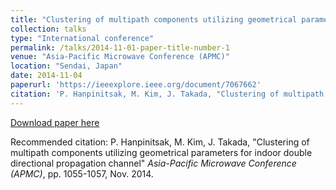 ```yaml
---
title: "Clustering of multipath components utilizing geometrical parameters for indoor double directional propagation channel"
collection: talks
type: "International conference"
permalink: /talks/2014-11-01-paper-title-number-1
venue: "Asia-Pacific Microwave Conference (APMC)"
location: "Sendai, Japan"
date: 2014-11-04
paperurl: 'https://ieeexplore.ieee.org/document/7067662'
citation: 'P. Hanpinitsak, M. Kim, J. Takada, "Clustering of multipath components utilizing geometrical parameters for indoor double directional propagation channel" <i>Asia-Pacific Microwave Conference (APMC)</i>, pp. 1055-1057, Nov. 2014.'
---
```

[Download paper here](https://ieeexplore.ieee.org/document/7067662)

Recommended citation: P. Hanpinitsak, M. Kim, J. Takada, "Clustering of multipath components utilizing geometrical parameters for indoor double directional propagation channel" <i>Asia-Pacific Microwave Conference (APMC)</i>, pp. 1055-1057, Nov. 2014.

